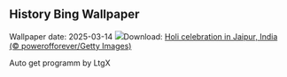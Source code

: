 ## History Bing Wallpaper
Wallpaper date: 2025-03-14
![](https://www.bing.com/th?id=OHR.HoliColors_EN-US9033637774_UHD.jpg&w=1000)Download: [Holi celebration in Jaipur, India (© powerofforever/Getty Images)](https://www.bing.com/th?id=OHR.HoliColors_EN-US9033637774_UHD.jpg)

Auto get programm by LtgX
